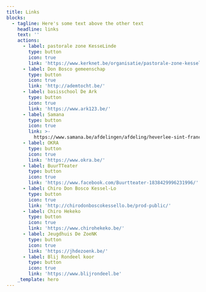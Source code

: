 ```yaml
---
title: Links
blocks:
  - tagline: Here's some text above the other text
    headline: links
    text: ''
    actions:
      - label: pastorale zone KesseLinde
        type: button
        icon: true
        link: 'https://www.kerknet.be/organisatie/pastorale-zone-kessel-lo'
      - label: Don Bosco gemeenschap
        type: button
        icon: true
        link: 'http://ademtocht.be/'
      - label: basisschool De Ark
        type: button
        icon: true
        link: 'https://www.ark123.be/'
      - label: Samana
        type: button
        icon: true
        link: >-
          https://www.samana.be/afdelingen/afdeling/heverlee-sint-franciscus-298/
      - label: OKRA
        type: button
        icon: true
        link: 'https://www.okra.be/'
      - label: BuurTTeater
        type: button
        icon: true
        link: 'https://www.facebook.com/Buurtteater-1838429996231996/'
      - label: Chiro Don Bosco Kessel-Lo
        type: button
        icon: true
        link: 'http://chirodonboscokessello.be/prod-public/'
      - label: Chiro Hekeko
        type: button
        icon: true
        link: 'https://www.chirohekeko.be/'
      - label: Jeugdhuis De ZoeNK
        type: button
        icon: true
        link: 'https://jhdezoenk.be/'
      - label: Blij Rondeel koor
        type: button
        icon: true
        link: 'https://www.blijrondeel.be'
    _template: hero
---
```




